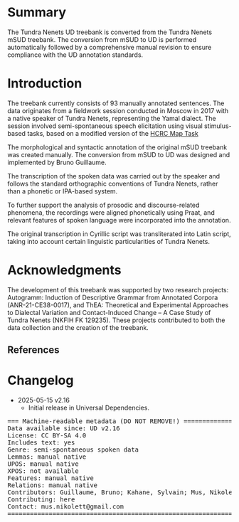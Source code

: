 # Summary

The Tundra Nenets UD treebank is converted from the Tundra Nenets mSUD treebank. The conversion from mSUD to UD is performed automatically followed by a comprehensive manual revision to ensure compliance with the UD annotation standards.

# Introduction

The treebank currently consists of 93 manually annotated sentences. The data originates from a fieldwork session conducted in Moscow in 2017 with a native speaker of Tundra Nenets, representing the Yamal dialect. The session involved semi-spontaneous speech elicitation using visual stimulus-based tasks, based on a modified version of the [HCRC Map Task](https://groups.inf.ed.ac.uk/maptask/maptasknxt.html)

The morphological and syntactic annotation of the original mSUD treebank was created manually. The conversion from mSUD to UD was designed and implemented by Bruno Guillaume.

The transcription of the spoken data was carried out by the speaker and follows the standard orthographic conventions of Tundra Nenets, rather than a phonetic or IPA-based system.

To further support the analysis of prosodic and discourse-related phenomena, the recordings were aligned phonetically using Praat, and relevant features of spoken language were incorporated into the annotation.

The original transcription in Cyrillic script was transliterated into Latin script, taking into account certain linguistic particularities of Tundra Nenets.

# Acknowledgments

The development of this treebank was supported by two research projects: Autogramm: Induction of Descriptive Grammar from Annotated Corpora (ANR-21-CE38-0017), and ThEA: Theoretical and Experimental Approaches to Dialectal Variation and Contact-Induced Change – A Case Study of Tundra Nenets (NKFIH FK 129235). These projects contributed to both the data collection and the creation of the treebank.

## References



# Changelog

* 2025-05-15 v2.16
  * Initial release in Universal Dependencies.


<pre>
=== Machine-readable metadata (DO NOT REMOVE!) ================================
Data available since: UD v2.16
License: CC BY-SA 4.0
Includes text: yes
Genre: semi-spontaneous spoken data
Lemmas: manual native
UPOS: manual native
XPOS: not available
Features: manual native
Relations: manual native
Contributors: Guillaume, Bruno; Kahane, Sylvain; Mus, Nikolett; Zeman, Dan
Contributing: here
Contact: mus.nikolett@gmail.com
===============================================================================
</pre>
